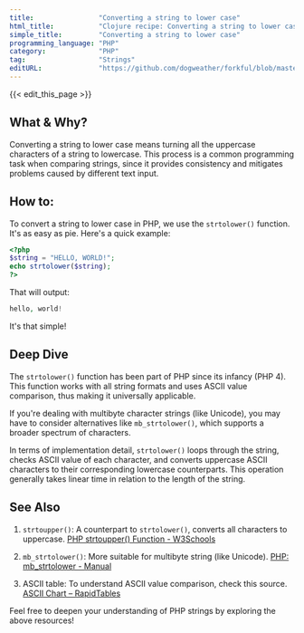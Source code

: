 ```yaml
---
title:                "Converting a string to lower case"
html_title:           "Clojure recipe: Converting a string to lower case"
simple_title:         "Converting a string to lower case"
programming_language: "PHP"
category:             "PHP"
tag:                  "Strings"
editURL:              "https://github.com/dogweather/forkful/blob/master/content/en/php/converting-a-string-to-lower-case.md"
---
```


{{< edit_this_page >}}

## What & Why?

Converting a string to lower case means turning all the uppercase characters of a string to lowercase. This process is a common programming task when comparing strings, since it provides consistency and mitigates problems caused by different text input.

## How to:

To convert a string to lower case in PHP, we use the `strtolower()` function. It's as easy as pie. Here's a quick example:

```PHP
<?php
$string = "HELLO, WORLD!";
echo strtolower($string);
?>
```
That will output:
```PHP
hello, world!
```
It's that simple!

## Deep Dive

The `strtolower()` function has been part of PHP since its infancy (PHP 4). This function works with all string formats and uses ASCII value comparison, thus making it universally applicable. 

If you're dealing with multibyte character strings (like Unicode), you may have to consider alternatives like `mb_strtolower()`, which supports a broader spectrum of characters.

In terms of implementation detail, `strtolower()` loops through the string, checks ASCII value of each character, and converts uppercase ASCII characters to their corresponding lowercase counterparts. This operation generally takes linear time in relation to the length of the string.

## See Also

1. `strtoupper()`: A counterpart to `strtolower()`, converts all characters to uppercase. [PHP strtoupper() Function - W3Schools](https://www.w3schools.com/php/func_string_strtoupper.asp)

2. `mb_strtolower()`: More suitable for multibyte string (like Unicode). [PHP: mb_strtolower - Manual](https://www.php.net/manual/en/function.mb-strtolower)

3. ASCII table: To understand ASCII value comparison, check this source. [ASCII Chart – RapidTables](https://www.rapidtables.com/code/text/ascii-table.html)

Feel free to deepen your understanding of PHP strings by exploring the above resources!